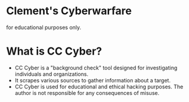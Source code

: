 # Clement's Cyberwarfare

for educational purposes only.

# What is CC Cyber?
- CC Cyber is a "background check" tool designed for investigating individuals and organizations.
- It scrapes various sources to gather information about a target.
- CC Cyber is used for educational and ethical hacking purposes. The author is not responsible for any consequences of misuse.
